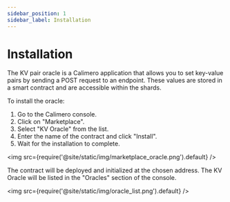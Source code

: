 ```yaml
---
sidebar_position: 1
sidebar_label: Installation
---
```

# Installation

The KV pair oracle is a Calimero application that allows you to set key-value pairs by sending a POST request to an endpoint. These values are stored in a smart contract and are accessible within the shards.

To install the oracle:

1. Go to the Calimero console.
2. Click on "Marketplace".
3. Select "KV Oracle" from the list.
4. Enter the name of the contract and click "Install".
5. Wait for the installation to complete.

<img src={require('@site/static/img/marketplace_oracle.png').default} />

The contract will be deployed and initialized at the chosen address. The KV Oracle will be listed in the "Oracles" section of the console.

<img src={require('@site/static/img/oracle_list.png').default} />
